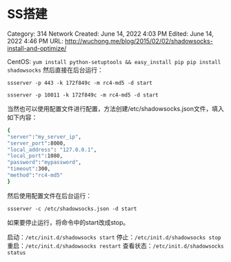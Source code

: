 # SS搭建

Category: 314 Network
Created: June 14, 2022 4:03 PM
Edited: June 14, 2022 4:46 PM
URL: http://wuchong.me/blog/2015/02/02/shadowsocks-install-and-optimize/

CentOS:
`yum install python-setuptools && easy_install pip
pip install shadowsocks`
然后直接在后台运行：

`ssserver -p 443 -k 172f849c -m rc4-md5 -d start`

`ssserver -p 10011 -k 172f849c -m rc4-md5 -d start`

当然也可以使用配置文件进行配置，方法创建/etc/shadowsocks.json文件，填入如下内容：

```bash
{ 
"server":"my_server_ip", 
"server_port":8000, 
"local_address": "127.0.0.1", 
"local_port":1080, 
"password":"mypassword", 
"timeout":300, 
"method":"rc4-md5" 
}
```

然后使用配置文件在后台运行：

`ssserver -c /etc/shadowsocks.json -d start`

如果要停止运行，将命令中的start改成stop。

启动：`/etc/init.d/shadowsocks start`
停止：`/etc/init.d/shadowsocks stop`
重启：`/etc/init.d/shadowsocks restart`
查看状态：`/etc/init.d/shadowsocks status`